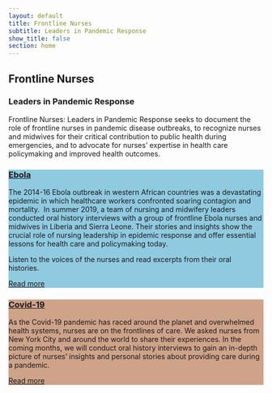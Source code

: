 ```yaml
---
layout: default
title: Frontline Nurses
subtitle: Leaders in Pandemic Response
show_title: false
section: home
---
```


<section class="Intro mh-100 flex flex-column">
  <div class="Intro__inner flex flex-column flex-auto justify-between relative w-100 pt5 pt3-md pa3">
      <div class="Intro__top">
          <h1 class="page-header">Frontline Nurses</h1>
          <h3 class="section-header mt2">Leaders in Pandemic Response</h3>
      </div>
      <div class="Intro__bottom w-100 w-50-lg mt6">
          <p>Frontline Nurses: Leaders in Pandemic Response seeks to document the role of frontline nurses in pandemic disease outbreaks, to recognize nurses and midwives for their critical contribution to public health during emergencies, and to advocate for nurses’ expertise in health care policymaking and improved health outcomes. </p>
      </div>
  </div>
</section>

<section class="Card h-a mh-100-md relative flex flex-column " style="background-color:#90CAE1">
  <div class="flex flex-auto flex-column flex-row-lg relative Card__inner w-100 pa3">
    <div class="Card__title relative absolute-md ma3-md"><a href="ebola/">
    <h3 class="body-header dib">Ebola</h3>
        </a></div>
    <div class="flex items-start items-end-md h-a h-50-md h-a-lg w-100 w-50-lg mt6 mt0-md">
        <div class="Card__description mr3 rich-text">
            <p>The 2014-16 Ebola outbreak in western African countries was a devastating epidemic in which healthcare workers confronted soaring contagion and mortality.  In summer 2019, a team of nursing and midwifery leaders conducted oral history interviews with a group of frontline Ebola nurses and midwives in Liberia and Sierra Leone. Their stories and insights show the crucial role of nursing leadership in epidemic response and offer essential lessons for health care and policymaking today. </p>
            <p>Listen to the voices of the nurses and read excerpts from their oral histories.</p><a class="dib mt5 Card__cta" href="ebola/">Read more</a>
        </div>
    </div>
    <div class="flex h-a h-50-md h-a-lg w-100 mt3 mt0-lg w-50-lg relative"><a class="flex-auto" href="ebola/">
        <figure class="Card__figure relative absolute-md" style="background-color:#90CAE1;background-image:url(//images.ctfassets.net/0j7k3rz20xse/1dY2BbFsStLq2Moa3SGWKw/c4456d22d5ba9cd39eac328a97e47633/Mask_Group.jpg?w=1456&amp;fm=jpg&amp;fl=progressive&amp;q=70);background-blend-mode:multiply"></figure>
            </a></div>
    </div>
</section>

<section class="Card h-a mh-100-md relative flex flex-column " style="background-color:#CFA38A">
   <div class="flex flex-auto flex-column flex-row-lg relative Card__inner w-100 pa3">
       <div class="Card__title relative absolute-md ma3-md"><a href="covid-19/">
               <h3 class="body-header dib">Covid-19</h3>
           </a></div>
       <div class="flex items-start items-end-md h-a h-50-md h-a-lg w-100 w-50-lg mt6 mt0-md">
           <div class="Card__description mr3 rich-text">
               <p>As the Covid-19 pandemic has raced around the planet and overwhelmed health systems, nurses are on the frontlines of care. We asked nurses from New York City and around the world to share their experiences. In the coming months, we will conduct oral history interviews to gain an in-depth picture of nurses’ insights and personal stories about providing care during a pandemic.</p><a class="dib mt5 Card__cta" href="{{site.baseurl}}/covid/">Read more</a>
           </div>
       </div>
       <div class="flex h-a h-50-md h-a-lg w-100 mt3 mt0-lg w-50-lg relative"><a class="flex-auto" href="covid-19/">
         <figure class="Card__figure relative absolute-md" style="background-color:#CFA38A;background-image:url(//images.ctfassets.net/0j7k3rz20xse/6vQqh7VJNmeYd0mryvbKNL/1797ca16427d2faa4f9267f90fae4945/covid-home.png?w=1456&amp;fm=jpg&amp;fl=progressive&amp;q=70);background-blend-mode:multiply"></figure>
           </a></div>
   </div>
</section>
<!-- <div class="banner ebola container-fluid mb5">
    <div class="row">
        <div class="col-md-8">
            <h3 class="body-header">Ebola</h3>
            <p>The 2014-16 Ebola outbreak in western African countries was a devastating epidemic in which healthcare workers confronted soaring contagion and mortality.  In summer 2019, a team of nursing and midwifery leaders conducted oral history interviews with a group of frontline Ebola nurses and midwives in Liberia and Sierra Leone. Their stories and insights show the crucial role of nursing leadership in epidemic response and offer essential lessons for health care and policymaking today.</p>
            <p>Listen to the voices of the nurses and read excerpts from their oral histories.</p>
            <a href="#">Read more</a>            
        </div>
    </div>
</div>

<div class="banner covid container-fluid mb5">
    <div class="row">
        <div class="col-md-8">
            <h3 class="body-header">COVID-19</h3>
            <p>As the Covid-19 pandemic has raced around the planet and overwhelmed health systems, nurses are on the frontlines of care. We asked nurses from New York City and around the world to share their experiences. In the coming months, we will conduct oral history interviews to gain an in-depth picture of nurses’ insights and personal stories about providing care during a pandemic.</p>
            <a href="#">Read more</a>            
        </div>
    </div>
</div> -->

